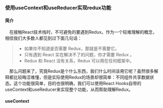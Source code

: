 ### 使用useContext和useReducer实现redux功能

#### 简介
&emsp;在接触React技术栈时，不可避免的要遇到Redux。作为一个较难理解的概念，相信我们大多数人都见到过下面几句话：

> - 如果你不知道是否需要 Redux，那就是不需要它。
> - 只有遇到 React 实在解决不了的问题，你才需要 Redux 。
> - Redux 和 React 没有关系，Redux 可以用在任何框架中。

&emsp;那么问题来了，究竟Redux是个什么东西，我们什么时间该用它呢？虽然很多解释都比较晦涩难懂，但是实际使用Redux的场景却很简单：不同组件共享数据状态。这个功能很简单，目的也很明确，我们可以使用React Hooks自带的useContext和useReducer来实现整个功能，从而帮助理解Redux。

#### useContext
&emsp;